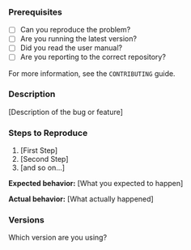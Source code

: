 ### Prerequisites

* [ ] Can you reproduce the problem?
* [ ] Are you running the latest version?
* [ ] Did you read the user manual?
* [ ] Are you reporting to the correct repository?

For more information, see the `CONTRIBUTING` guide.

### Description

[Description of the bug or feature]

### Steps to Reproduce

1. [First Step]
2. [Second Step]
3. [and so on...]

**Expected behavior:** [What you expected to happen]

**Actual behavior:** [What actually happened]

### Versions

Which version are you using?
